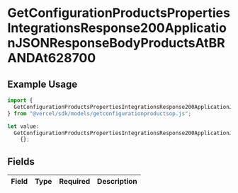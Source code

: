 # GetConfigurationProductsPropertiesIntegrationsResponse200ApplicationJSONResponseBodyProductsAtBRANDAt628700

## Example Usage

```typescript
import {
  GetConfigurationProductsPropertiesIntegrationsResponse200ApplicationJSONResponseBodyProductsAtBRANDAt628700,
} from "@vercel/sdk/models/getconfigurationproductsop.js";

let value:
  GetConfigurationProductsPropertiesIntegrationsResponse200ApplicationJSONResponseBodyProductsAtBRANDAt628700 =
    {};
```

## Fields

| Field       | Type        | Required    | Description |
| ----------- | ----------- | ----------- | ----------- |